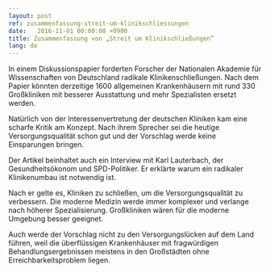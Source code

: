 ```yaml
---
layout: post
ref: zusammenfassung-streit-um-klinikschliessungen
date:   2016-11-01 00:00:00 +0900
title: Zusammenfassung von „Streit um Klinikschließungen”
lang: de
---
```


In einem Diskussionspapier forderten Forscher der Nationalen Akademie für Wissenschaften von Deutschland radikale Klinikenschließungen. Nach dem Papier könnten derzeitige 1600 allgemeinen Krankenhäusern mit rund 330 Großkliniken mit besserer Ausstattung und mehr Spezialisten ersetzt werden.

Natürlich von der Interessenvertretung der deutschen Kliniken kam eine scharfe Kritik am Konzept. Nach ihrem Sprecher sei die heutige Versorgungsqualität schon gut und der Vorschlag werde keine Einsparungen bringen.

Der Artikel beinhaltet auch ein Interview mit Karl Lauterbach, der Gesundheitsökonom und SPD-Politiker. Er erklärte warum ein radikaler Klinikenumbau ist notwendig ist.

Nach er gelte es, Kliniken zu schließen, um die Versorgungsqualität zu verbessern. Die moderne Medizin werde immer komplexer und verlange nach höherer Spezialisierung. Großkliniken wären für die moderne Umgebung besser geeignet.

Auch werde der Vorschlag nicht zu den Versorgungslücken auf dem Land führen, weil die überflüssigen Krankenhäuser mit fragwürdigen Behandlungsergebnissen meistens in den Großstädten ohne Erreichbarkeitsproblem liegen. 